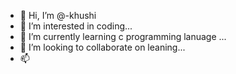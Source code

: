 - 👋 Hi, I’m @-khushi
- 👀 I’m interested in coding...
- 🌱 I’m currently learning c programming lanuage ...
- 💞️ I’m looking to collaborate on leaning...
- 📫 

<!---
myself-khushi/myself-khushi is a ✨ special ✨ repository because its `README.md` (this file) appears on your GitHub profile.
You can click the Preview link to take a look at your changes.
--->
